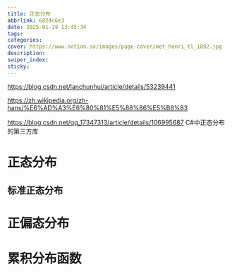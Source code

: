 ```yaml
---
title: 正态分布
abbrlink: 6824c6e3
date: 2025-01-19 13:45:34
tags:
categories:
cover: https://www.notion.so/images/page-cover/met_henri_tl_1892.jpg
description:
swiper_index:
sticky:
---
```



https://blog.csdn.net/lanchunhui/article/details/53239441

https://zh.wikipedia.org/zh-hans/%E6%AD%A3%E6%80%81%E5%88%86%E5%B8%83

https://blog.csdn.net/qq_17347313/article/details/106995687
C#中正态分布的第三方库

# 正态分布

## 标准正态分布

# 正偏态分布

# 累积分布函数